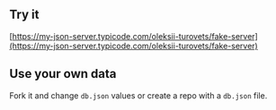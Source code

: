## Try it

[https://my-json-server.typicode.com/oleksii-turovets/fake-server](https://my-json-server.typicode.com/oleksii-turovets/fake-server)

## Use your own data

Fork it and change `db.json` values or create a repo with a `db.json` file.
